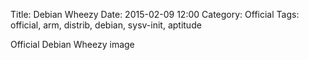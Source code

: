 Title: Debian Wheezy
Date: 2015-02-09 12:00
Category: Official
Tags: official, arm, distrib, debian, sysv-init, aptitude

Official Debian Wheezy image
